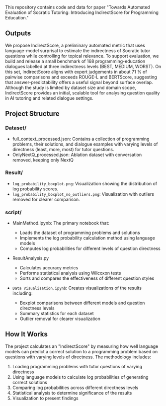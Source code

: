 This repository contains code and data for paper "Towards Automated Evaluation of Socratic Tutoring: Introducing IndirectScore for Programming Education."

## Outputs
We propose IndirectScore, a preliminary automated metric that uses language-model surprisal to estimate the indirectness of Socratic tutor questions while controlling for topical relevance. To support evaluation, we build and release a small benchmark of 168 programming-education dialogues labelled at three indirectness levels (BEST, MEDIUM, WORST). On this set, IndirectScore aligns with expert judgements in about 71 % of pairwise comparisons and exceeds ROUGE-L and BERTScore, suggesting that answer-predictability offers a useful signal beyond surface overlap. Although the study is limited by dataset size and domain scope, IndirectScore provides an initial, scalable tool for analysing question quality in AI tutoring and related dialogue settings.

## Project Structure

### Dataset/
- full_context_processed.json: Contains a collection of programming problems, their solutions, and dialogue examples with varying levels of directness (least, more, most) for tutor questions.
- OnlyNextQ_processed.json: Ablation dataset with conversation removed, keeping only NextQ

### Result/
- `log_probability_boxplot.png`: Visualization showing the distribution of log probability scores.
- `log_probability_boxplot_no_outliers.png`: Visualization with outliers removed for clearer comparison.

### script/
- MainMethod.ipynb: The primary notebook that:
  - Loads the dataset of programming problems and solutions
  - Implements the log probability calculation method using language models
  - Computes log probabilities for different levels of question directness

- ResultAnalysis.py
  - Calculates accuracy metrics
  - Performs statistical analysis using Wilcoxon tests
  - Sorts and compares the effectiveness of different question styles

- `Data Visualisation.ipynb`: Creates visualizations of the results including:
  - Boxplot comparisons between different models and question directness levels
  - Summary statistics for each dataset
  - Outlier removal for clearer visualization

## How It Works

The project calculates an "IndirectScore" by measuring how well language models can predict a correct solution to a programming problem based on questions with varying levels of directness.
The methodology includes:
1. Loading programming problems with tutor questions of varying directness
2. Using language models to calculate log probabilities of generating correct solutions
3. Comparing log probabilities across different directness levels
4. Statistical analysis to determine significance of the results
5. Visualization to present findings
